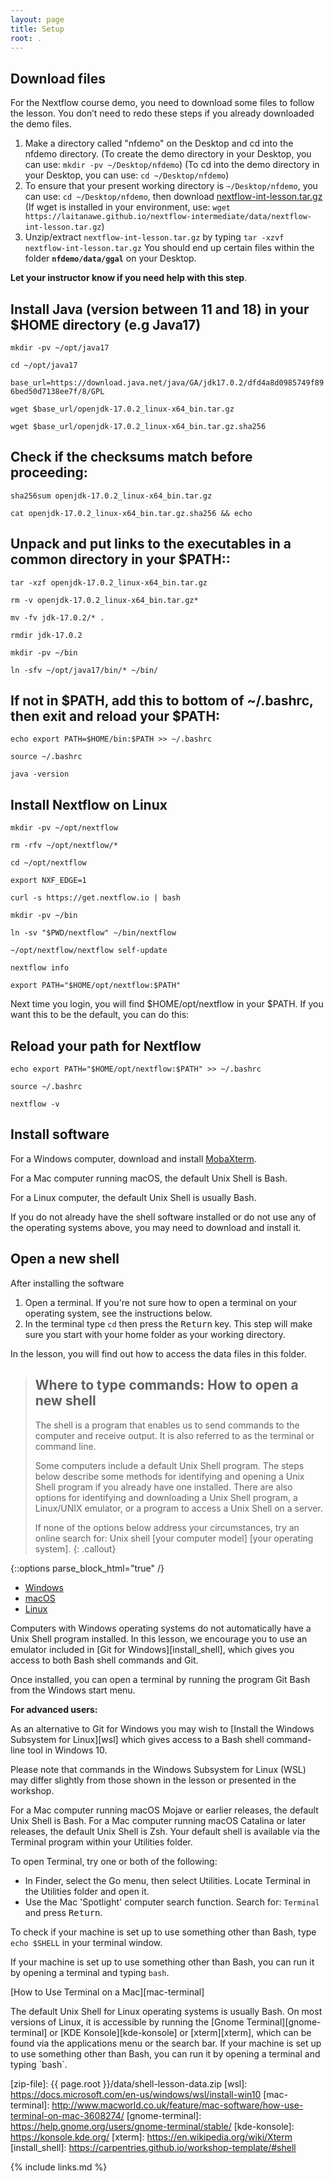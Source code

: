 ```yaml
---
layout: page
title: Setup
root: .
---
```


## Download files
For the Nextflow course demo, you need to download some files to follow the lesson. You don’t need to redo these steps if you already downloaded the demo files.
1. Make a directory called "nfdemo" on the Desktop  and cd into the nfdemo directory.
(To create the demo directory in your Desktop, you can use: `mkdir -pv ~/Desktop/nfdemo`)
(To cd into the demo directory in your Desktop, you can use: `cd ~/Desktop/nfdemo`)
2. To ensure that your present working directory is `~/Desktop/nfdemo`, you can use: `cd ~/Desktop/nfdemo`, then download <a href="https://laitanawe.github.io/nextflow-intermediate/data/nextflow-int-lesson.tar.gz">nextflow-int-lesson.tar.gz</a>
(If wget is installed in your environment, use: `wget https://laitanawe.github.io/nextflow-intermediate/data/nextflow-int-lesson.tar.gz`)
3. Unzip/extract `nextflow-int-lesson.tar.gz` by typing `tar -xzvf nextflow-int-lesson.tar.gz`
You should end up certain files within the folder **`nfdemo/data/ggal`** on your Desktop.

**Let your instructor know if you need help with this step**.

## Install Java (version between 11 and 18) in your $HOME directory (e.g Java17)
`mkdir -pv ~/opt/java17`

`cd ~/opt/java17`

`base_url=https://download.java.net/java/GA/jdk17.0.2/dfd4a8d0985749f896bed50d7138ee7f/8/GPL`

`wget $base_url/openjdk-17.0.2_linux-x64_bin.tar.gz`

`wget $base_url/openjdk-17.0.2_linux-x64_bin.tar.gz.sha256`

## Check if the checksums match before proceeding:
`sha256sum openjdk-17.0.2_linux-x64_bin.tar.gz`

`cat openjdk-17.0.2_linux-x64_bin.tar.gz.sha256 && echo`

## Unpack and put links to the executables in a common directory in your $PATH::
`tar -xzf openjdk-17.0.2_linux-x64_bin.tar.gz`

`rm -v openjdk-17.0.2_linux-x64_bin.tar.gz*`

`mv -fv jdk-17.0.2/* .`

`rmdir jdk-17.0.2`

`mkdir -pv ~/bin`

`ln -sfv ~/opt/java17/bin/* ~/bin/`

## If not in $PATH, add this to bottom of ~/.bashrc, then exit and reload your $PATH:
`echo export PATH=$HOME/bin:$PATH >> ~/.bashrc`

`source ~/.bashrc`

`java -version`

## Install Nextflow on Linux
`mkdir -pv ~/opt/nextflow`

`rm -rfv ~/opt/nextflow/*`

`cd ~/opt/nextflow`

`export NXF_EDGE=1`

`curl -s https://get.nextflow.io | bash`

`mkdir -pv ~/bin`

`ln -sv "$PWD/nextflow" ~/bin/nextflow`

`~/opt/nextflow/nextflow self-update`

`nextflow info`

`export PATH="$HOME/opt/nextflow:$PATH"`

Next time you login, you will find $HOME/opt/nextflow in your $PATH. If you want this to be the default, you can do this:

## Reload your path for Nextflow
`echo export PATH="$HOME/opt/nextflow:$PATH" >> ~/.bashrc`

`source ~/.bashrc`

`nextflow -v`

## Install software
For a Windows computer, download and install <a href="https://mobaxterm.mobatek.net/download.html">MobaXterm</a>.

For a Mac computer running macOS, the default Unix Shell is Bash.

For a Linux computer, the default Unix Shell is usually Bash.

If you do not already have the shell software installed or do not use any of the operating
systems above, you may need to download and install it.

## Open a new shell
After installing the software
1. Open a terminal. If you're not sure how to open a terminal on your operating system,
see the instructions below.
2. In the terminal type `cd` then press the <kbd>Return</kbd> key.
   This step will make sure you start with your home folder as your working directory.

In the lesson, you will find out how to access the data files in this folder.

> ## Where to type commands: How to open a new shell
>
> The shell is a program that enables us to send commands to the computer and receive output.
> It is also referred to as the terminal or command line.
>
> Some computers include a default Unix Shell program.
> The steps below describe some methods for identifying and opening
> a Unix Shell program if you already have one installed.
> There are also options for identifying and downloading a Unix Shell program,
> a Linux/UNIX emulator, or a program to access a Unix Shell on a server.
>
> If none of the options below address your circumstances,
> try an online search for: Unix shell [your computer model] [your operating system].
{: .callout}

{::options parse_block_html="true" /}
<div>
<ul class="nav nav-tabs nav-justified" role="tablist">
<li role="presentation" class="active"><a data-os="windows" href="#windows" aria-controls="Windows"
role="tab" data-toggle="tab">Windows</a></li>
<li role="presentation"><a data-os="macos" href="#macos" aria-controls="macOS" role="tab"
data-toggle="tab">macOS</a></li>
<li role="presentation"><a data-os="linux" href="#linux" aria-controls="Linux" role="tab"
data-toggle="tab">Linux</a></li>
</ul>

<div class="tab-content">
<article role="tabpanel" class="tab-pane active" id="windows">
Computers with Windows operating systems do not automatically have a Unix Shell program
installed.
In this lesson, we encourage you to use an emulator included in [Git for Windows][install_shell],
which gives you access to both Bash shell commands and Git.

Once installed, you can open a terminal by running the program Git Bash from the Windows start
menu.

**For advanced users:**

As an alternative to Git for Windows you may wish to [Install the Windows Subsystem for Linux][wsl]
which gives access to a Bash shell command-line tool in Windows 10.

Please note that commands in the Windows Subsystem for Linux (WSL) may differ slightly
from those shown in the lesson or presented in the workshop.
</article>

<article role="tabpanel" class="tab-pane" id="macos">
For a Mac computer running macOS Mojave or earlier releases, the default Unix Shell is Bash.
For a Mac computer running macOS Catalina or later releases, the default Unix Shell is Zsh.
Your default shell is available via the Terminal program within your Utilities folder.

To open Terminal, try one or both of the following:
* In Finder, select the Go menu, then select Utilities.
  Locate Terminal in the Utilities folder and open it.
* Use the Mac 'Spotlight' computer search function.
  Search for: `Terminal` and press <kbd>Return</kbd>.

To check if your machine is set up to use something other than Bash,
type `echo $SHELL` in your terminal window.

If your machine is set up to use something other than Bash,
you can run it by opening a terminal and typing `bash`.

[How to Use Terminal on a Mac][mac-terminal]
</article>

<article role="tabpanel" class="tab-pane" id="linux">
The default Unix Shell for Linux operating systems is usually Bash.
On most versions of Linux, it is accessible by running the
[Gnome Terminal][gnome-terminal] or [KDE Konsole][kde-konsole] or [xterm][xterm],
which can be found via the applications menu or the search bar.
If your machine is set up to use something other than Bash,
you can run it by opening a terminal and typing `bash`.
</article>
</div>
</div>

[zip-file]: {{ page.root }}/data/shell-lesson-data.zip
[wsl]: https://docs.microsoft.com/en-us/windows/wsl/install-win10
[mac-terminal]: http://www.macworld.co.uk/feature/mac-software/how-use-terminal-on-mac-3608274/
[gnome-terminal]: https://help.gnome.org/users/gnome-terminal/stable/
[kde-konsole]: https://konsole.kde.org/
[xterm]: https://en.wikipedia.org/wiki/Xterm
[install_shell]: https://carpentries.github.io/workshop-template/#shell



{% include links.md %}
